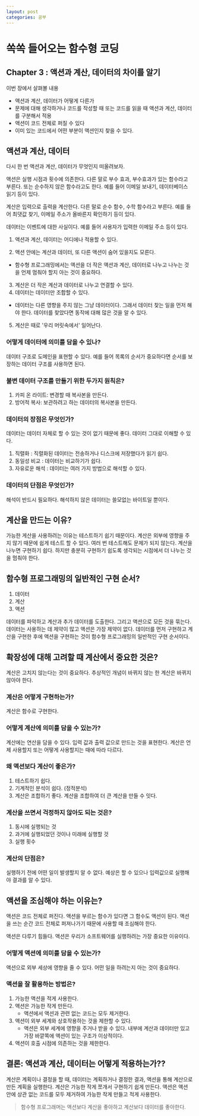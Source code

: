 ```yaml
---
layout: post
categories: 공부 
---
```


# 쏙쏙 들어오는 함수형 코딩
## Chapter 3 : 액션과 계산, 데이터의 차이를 알기 

이번 장에서 살펴볼 내용
* 액션과 계산, 데이터가 어떻게 다른가
* 문제에 대해 생각하거나 코드를 작성할 때 또는 코드를 읽을 때 액션과 계산, 데이터를 구분해서 적용
* 액션이 코드 전체로 퍼질 수 있다
* 이미 있는 코드에서 어떤 부분이 액션인지 찾을 수 있다. 

## 액션과 계산, 데이터

다시 한 번 액션과 계산, 데이터가 무엇인지 떠올려보자. 

액션은 실행 시점과 횟수에 의존한다. 다른 말로 부수 효과, 부수효과가 있는 함수라고 부른다. 또는 순수하지 않은 함수라고도 한다. 예를 들어 이메일 보내기, 데이터베이스 읽기 등이 있다. 

계산은 입력으로 출력을 계산한다. 다른 말로 순수 함수, 수학 함수라고 부른다. 예를 들어 최댓값 찾기, 이메일 주소가 올바른지 확인하기 등이 있다.

데이터는 이벤트에 대한 사실이다. 예를 들어 사용자가 입력한 이메일 주소 등이 있다. 

1. 액션과 계산, 데이터는 어디에나 적용할 수 있다. 

2. 액션 안에는 계산과 데이터, 또 다른 액션이 숨어 있을지도 모른다. 
* 함수형 프로그래밍에서는 액션을 더 작은 액션과 계산, 데이터로 나누고 나누는 것을 언제 멈춰야 할지 아는 것이 중요하다.
3. 계산은 더 작은 계산과 데이터로 나누고 연결할 수 있다. 
4. 데이터는 데이터만 조합할 수 있다. 
* 데이터는 다른 영향을 주지 않는 그냥 데이터이다. 그래서 데이터 찾는 일을 먼저 해야 한다. 데이터를 찾았다면 동작에 대해 많은 것을 알 수 있다. 
5. 계산은 때로 '우리 머릿속에서' 일어난다. 

### 어떻게 데이터에 의미를 담을 수 있나?
데이터 구조로 도메인을 표현할 수 있다. 예를 들어 목록의 순서가 중요하다면 순서를 보장하는 데이터 구조를 사용하면 된다. 

### 불변 데이터 구조를 만들기 위한 두가지 원칙은? 
1. 카피 온 라이트: 변경할 때 복사본을 만든다. 
2. 방어적 복사: 보관하려고 하는 데이터의 복사본을 만든다. 

### 데이터의 장점은 무엇인가? 
데이터는 데이터 자체로 할 수 있는 것이 없기 때문에 좋다. 데이터 그대로 이해할 수 있다. 

1. 직렬화 : 직렬화된 데이터는 전송하거나 디스크에 저장했다가 읽기 쉽다. 
2. 동일성 비교 : 데이터는 비교하기가 쉽다. 
3. 자유로운 해석 : 데이터는 여러 가지 방법으로 해석할 수 있다. 

### 데이터의 단점은 무엇인가?
해석이 반드시 필요하다. 해석하지 않은 데이터는 쓸모없는 바이트일 뿐이다. 

## 계산을 만드는 이유?
가능한 게산을 사용하려는 이유는 테스트하기 쉽기 때문이다. 계산은 외부에 영향을 주지 않기 때문에 쉽게 테스트 할 수 있다. 
여러 번 테스트해도 문제가 되지 않는다. 계산을 나누면 구현하기 쉽다. 하지만 충분히 구현하기 쉽도록 생각되는 시점에서 더 나누는 것을 멈춰야 한다. 

## 함수형 프로그래밍의 일반적인 구현 순서?
1. 데이터 
2. 계산 
3. 액션

데이터를 파악하고 계산과 추가 데이터를 도출한다. 그리고 액션으로 모든 것을 묶는다. 
데이터는 사용하는 데 제약이 많고 액션은 가장 제약이 없다. 
데이터를 먼저 구현하고 계산을 구현한 후에 액션을 구현하는 것이 함수형 프로그래밍의 일반적인 구현 순서이다. 

## 확장성에 대해 고려할 때 계산에서 중요한 것은? 
계산은 고치지 않는다는 것이 중요하다. 추상적인 개념이 바뀌지 않는 한 계산은 바뀌지 않아야 한다. 

### 계산은 어떻게 구현하는가? 
계산은 함수로 구현한다. 

### 어떻게 계산에 의미를 담을 수 있는가? 
계산에는 연산을 담을 수 있다. 입력 값과 출력 값으로 만드는 것을 표현한다. 계산은 언제 사용할지 또는 어떻게 사용할지는 때에 따라 다르다. 

### 왜 액션보다 계산이 좋은가? 
1. 테스트하기 쉽다. 
2. 기계적인 분석이 쉽다. (정적분석)
3. 계산은 조합하기 좋다. 계산을 조합하여 더 큰 계산을 만들 수 잇다. 

### 계산을 쓰면서 걱정하지 않아도 되는 것은? 
1. 동시에 실행되는 것
2. 과거에 실행되었던 것이나 미래에 실행할 것
3. 실행 횟수 

### 계산의 단점은? 
실행하기 전에 어떤 일이 발생할지 알 수 없다. 예상은 할 수 있으나 입력값으로 실행해야 결과를 알 수 있다. 

## 액션을 조심해야 하는 이유는?
액션은 코드 전체로 퍼진다. 액션을 부르는 함수가 있다면 그 함수도 액션이 된다. 액션을 쓰는 순간 코드 전체로 퍼져나가기 때문에 사용할 때 조심해야 한다.

액션은 다루기 힘들다. 액션은 우리가 소프트웨어를 실행하려는 가장 중요한 이유이다. 

### 어떻게 액션에 의미를 담을 수 있는가?
액션으로 외부 세상에 영향을 줄 수 있다. 어떤 일을 하려는지 아는 것이 중요하다. 

### 액션을 잘 활용하는 방법은? 
1. 가능한 액션을 적게 사용한다. 
2. 액션은 가능한 작게 만든다. 
    * 액션에서 액션과 관련 없는 코드는 모두 제거한다. 
3. 액션이 외부 세계와 상호작용하는 것을 제한할 수 있다. 
    * 액션은 외부 세계에 영향을 주거나 받을 수 있다. 내부에 계산과 데이터만 있고 가장 바깥쪽에 액션이 있는 구조가 이상적이다.
4. 액션이 호출 시점에 의존하는 것을 제한한다. 

## 결론: 액션과 계산, 데이터는 어떻게 적용하는가??
계산은 계획이나 결정을 할 때, 데이터는 계획하거나 결정한 결과, 액션을 통해 계산으로 만든 계획을 실행한다. 
계산은 가능한 작게 쪼개서 구현하기 쉽게 만든다. 액션은 액션 안에 상관 없는 코드를 모두 제거하여 가능한 작게 만들고 적게 사용한다.


> 함수형 프로그래머는 액션보다 계산을 좋아하고 계산보다 데이터를 좋아한다. 
